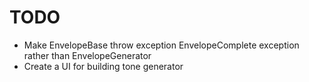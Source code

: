 # TODO

* Make EnvelopeBase throw exception EnvelopeComplete exception rather than EnvelopeGenerator
* Create a UI for building tone generator
